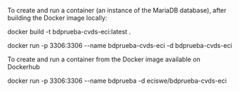 To create and run a container (an instance of the MariaDB database), after building the Docker image locally:

docker build -t bdprueba-cvds-eci:latest .

docker run -p 3306:3306 --name bdprueba-cvds-eci -d bdprueba-cvds-eci


To create and run a container from the Docker image available on Dockerhub

docker run -p 3306:3306 --name bdprueba -d eciswe/bdprueba-cvds-eci
